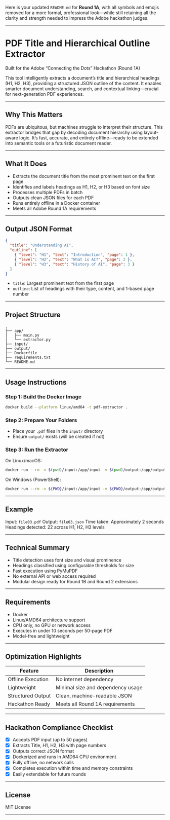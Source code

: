Here is your updated `README.md` for **Round 1A**, with all symbols and emojis removed for a more formal, professional look—while still retaining all the clarity and strength needed to impress the Adobe hackathon judges.

---

# PDF Title and Hierarchical Outline Extractor

Built for the Adobe “Connecting the Dots” Hackathon (Round 1A)

This tool intelligently extracts a document’s title and hierarchical headings (H1, H2, H3), providing a structured JSON outline of the content. It enables smarter document understanding, search, and contextual linking—crucial for next-generation PDF experiences.

---

## Why This Matters

PDFs are ubiquitous, but machines struggle to interpret their structure. This extractor bridges that gap by decoding document hierarchy using layout-aware logic. It’s fast, accurate, and entirely offline—ready to be extended into semantic tools or a futuristic document reader.

---

## What It Does

* Extracts the document title from the most prominent text on the first page
* Identifies and labels headings as H1, H2, or H3 based on font size
* Processes multiple PDFs in batch
* Outputs clean JSON files for each PDF
* Runs entirely offline in a Docker container
* Meets all Adobe Round 1A requirements

---

## Output JSON Format

```json
{
  "title": "Understanding AI",
  "outline": [
    { "level": "H1", "text": "Introduction", "page": 1 },
    { "level": "H2", "text": "What is AI?", "page": 2 },
    { "level": "H3", "text": "History of AI", "page": 3 }
  ]
}
```

* `title`: Largest prominent text from the first page
* `outline`: List of headings with their type, content, and 1-based page number

---

## Project Structure

```
.
├── app/
│   ├── main.py
│   └── extractor.py
├── input/
├── output/
├── Dockerfile
├── requirements.txt
└── README.md
```

---

## Usage Instructions

### Step 1: Build the Docker Image

```sh
docker build --platform linux/amd64 -t pdf-extractor .
```

### Step 2: Prepare Your Folders

* Place your `.pdf` files in the `input/` directory
* Ensure `output/` exists (will be created if not)

### Step 3: Run the Extractor

On Linux/macOS:

```sh
docker run --rm -v $(pwd)/input:/app/input -v $(pwd)/output:/app/output pdf-extractor
```

On Windows (PowerShell):

```sh
docker run --rm -v ${PWD}/input:/app/input -v ${PWD}/output:/app/output pdf-extractor
```

---

## Example

Input: `file03.pdf`
Output: `file03.json`
Time taken: Approximately 2 seconds
Headings detected: 22 across H1, H2, H3 levels

---

## Technical Summary

* Title detection uses font size and visual prominence
* Headings classified using configurable thresholds for size
* Fast execution using PyMuPDF
* No external API or web access required
* Modular design ready for Round 1B and Round 2 extensions

---

## Requirements

* Docker
* Linux/AMD64 architecture support
* CPU only, no GPU or network access
* Executes in under 10 seconds per 50-page PDF
* Model-free and lightweight

---

## Optimization Highlights

| Feature           | Description                       |
| ----------------- | --------------------------------- |
| Offline Execution | No internet dependency            |
| Lightweight       | Minimal size and dependency usage |
| Structured Output | Clean, machine-readable JSON      |
| Hackathon Ready   | Meets all Round 1A requirements   |

---

## Hackathon Compliance Checklist

* [x] Accepts PDF input (up to 50 pages)
* [x] Extracts Title, H1, H2, H3 with page numbers
* [x] Outputs correct JSON format
* [x] Dockerized and runs in AMD64 CPU environment
* [x] Fully offline, no network calls
* [x] Completes execution within time and memory constraints
* [x] Easily extendable for future rounds

---

## License

MIT License

---

